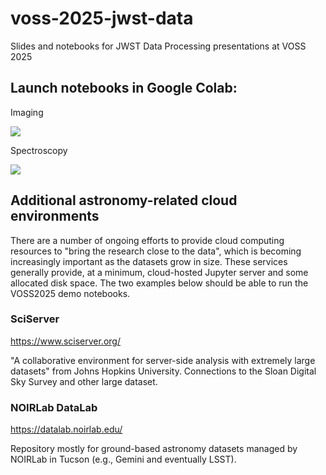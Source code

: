 # voss-2025-jwst-data
Slides and notebooks for JWST Data Processing presentations at VOSS 2025

## Launch notebooks in Google Colab:

Imaging

<a href="https://colab.research.google.com/github/gbrammer/voss-2025-jwst-data/blob/master/Notebooks/voss2025-jwst-imaging.ipynb"> <img src="https://colab.research.google.com/assets/colab-badge.svg"> </a>

Spectroscopy

<a href="https://colab.research.google.com/github/gbrammer/voss-2025-jwst-data/blob/master/Notebooks/voss2025_jwst_spectroscopy.ipynb"> <img src="https://colab.research.google.com/assets/colab-badge.svg"> </a>

## Additional astronomy-related cloud environments

There are a number of ongoing efforts to provide cloud computing resources to "bring the research close to the data", which is becoming increasingly important as the datasets grow in size.  These services generally provide, at a minimum, cloud-hosted Jupyter server and some allocated disk space.  The two examples below should be able to run the VOSS2025 demo notebooks.

### SciServer

https://www.sciserver.org/

"A collaborative environment for server-side analysis with extremely large datasets" from Johns Hopkins University.  Connections to the Sloan Digital Sky Survey and other large dataset.

### NOIRLab DataLab

https://datalab.noirlab.edu/

Repository mostly for ground-based astronomy datasets managed by NOIRLab in Tucson (e.g., Gemini and eventually LSST).

